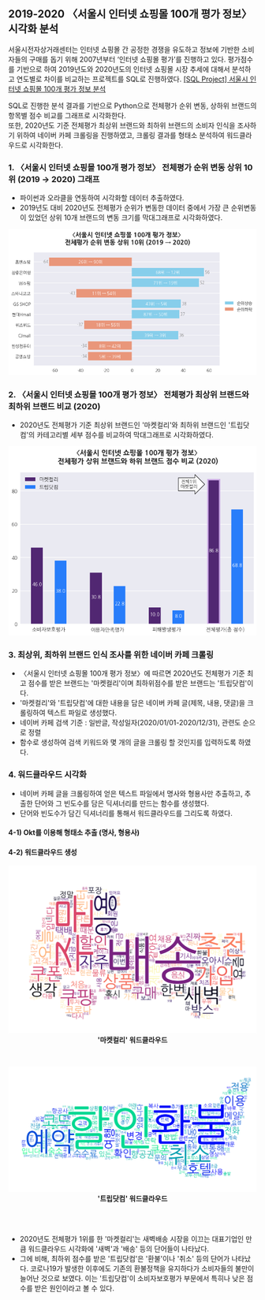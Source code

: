## 2019-2020 〈서울시 인터넷 쇼핑몰 100개 평가 정보〉 시각화 분석
서울시전자상거래센터는 인터넷 쇼핑몰 간 공정한 경쟁을 유도하고 정보에 기반한 소비자들의 구매를 돕기 위해 2007년부터 ‘인터넷 쇼핑몰 평가’를 진행하고 있다. 평가점수를 기반으로 하여 2019년도와 2020년도의 인터넷 쇼핑몰 시장 추세에 대해서 분석하고 연도별로 차이를 비교하는 프로젝트를 SQL로 진행하였다. [[SQL Project] 서울시 인터넷 쇼핑몰 100개 평가 정보 분석](https://github.com/54data/Evaluation-of-100-Internet-Shopping-Mall-in-Seoul.git)

SQL로 진행한 분석 결과를 기반으로 Python으로 전체평가 순위 변동, 상하위 브랜드의 항목별 점수 비교를 그래프로 시각화한다.  
또한, 2020년도 기준 전체평가 최상위 브랜드와 최하위 브랜드의 소비자 인식을 조사하기 위하여 네이버 카페 크롤링을 진행하였고, 크롤링 결과를 형태소 분석하여 워드클라우드로 시각화한다.  

### 1. 〈서울시 인터넷 쇼핑몰 100개 평가 정보〉 전체평가 순위 변동 상위 10위 (2019 → 2020) 그래프  
- 파이썬과 오라클을 연동하여 시각화할 데이터 추출하였다.  
- 2019년도 대비 2020년도 전체평가 순위가 변동한 데이터 중에서 가장 큰 순위변동이 있었던 상위 10개 브랜드의 변동 크기를 막대그래프로 시각화하였다.      
  
<p align = "center"><img src="Images/전체평가_순위변동_상위10위_그래프.png"></p>  

### 2. 〈서울시 인터넷 쇼핑몰 100개 평가 정보〉 전체평가 최상위 브랜드와 최하위 브랜드 비교 (2020)  
- 2020년도 전체평가 기준 최상위 브랜드인 '마켓컬리'와 최하위 브랜드인 '트립닷컴'의 카테고리별 세부 점수를 비교하여 막대그래프로 시각화하였다.  

<p align = "center"><img src="Images/전체평가_최상위_최하위_그래프.png"></p>  

### 3. 최상위, 최하위 브랜드 인식 조사를 위한 네이버 카페 크롤링  
- 〈서울시 인터넷 쇼핑몰 100개 평가 정보〉에 따르면 2020년도 전체평가 기준 최고 점수를 받은 브랜드는 '마켓컬리'이며 최하위점수를 받은 브랜드는 '트립닷컴'이다.  
- '마켓컬리'와 '트립닷컴'에 대한 내용을 담은 네이버 카페 글(제목, 내용, 댓글)을 크롤링하여 텍스트 파일로 생성했다.  
- 네이버 카페 검색 기준 : 일반글, 작성일자(2020/01/01-2020/12/31), 관련도 순으로 정렬  
- 함수로 생성하여 검색 키워드와 몇 개의 글을 크롤링 할 것인지를 입력하도록 하였다.  

### 4. 워드클라우드 시각화  
- 네이버 카페 글을 크롤링하여 얻은 텍스트 파일에서 명사와 형용사만 추출하고, 추출한 단어와 그 빈도수를 담은 딕셔너리를 만드는 함수를 생성했다.  
- 단어와 빈도수가 담긴 딕셔너리를 통해서 워드클라우드를 그리도록 하였다.  

#### 4-1) Okt를 이용해 형태소 추출 (명사, 형용사)  
#### 4-2) 워드클라우드 생성  

**<p align = "center"><img src="Images/워드클라우드-마켓컬리.png">'마켓컬리' 워드클라우드</p>**  
**<p align = "center"><img src="Images/워드클라우드-트립닷컴.png">'트립닷컴' 워드클라우드</p>**  
<br/>

- 2020년도 전체평가 1위를 한 '마켓컬리'는 새벽배송 시장을 이끄는 대표기업인 만큼 워드클라우드 시각화에 '새벽'과 '배송' 등의 단어들이 나타났다.  
- 그에 비해, 최하위 점수를 받은 '트립닷컴'은 '환불'이나 '취소' 등의 단어가 나타났다. 코로나19가 발생한 이후에도 기존의 환불정책을 유지하다가 소비자들의 불만이 늘어난 것으로 보였다. 이는 '트립닷컴'이 소비자보호평가 부문에서 특히나 낮은 점수를 받은 원인이라고 볼 수 있다.  
